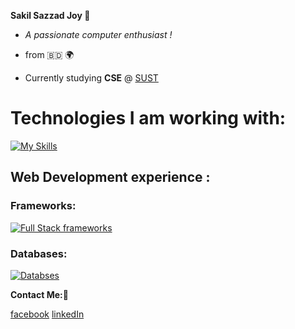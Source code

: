 **Sakil Sazzad Joy 👋**

- _A passionate computer enthusiast !_

- from 🇧🇩 🌍

- Currently studying **CSE** @ [SUST](https://www.sust.edu/)


# Technologies I am working with:

[![My Skills](https://skills.thijs.gg/icons?i=c,cpp,js,ts,java,python)](https://skills.thijs.gg)

## Web Development experience :


### Frameworks:

[![Full Stack frameworks](https://skills.thijs.gg/icons?i=nodejs,express,react,next,tailwind)](https://skills.thijs.gg)

### Databases:

[![Databses](https://skills.thijs.gg/icons?i=mongo,mongoosejs,mysql)](https://skills.thijs.gg)

**Contact Me:🐛**

[facebook](https://www.facebook.com/profile.php?id=100080048493810)
[linkedIn](https://www.linkedin.com/in/sakil-sazzad-joy-56a716274/)

<!---
SS-Joy/SS-Joy is a ✨ special ✨ repository because its `README.md` (this file) appears on your GitHub profile.
You can click the Preview link to take a look at your changes.
--->
